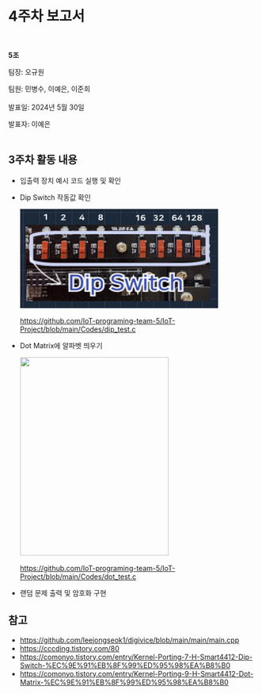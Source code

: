 # 4주차 보고서
</br>

**5조**   

팀장: 오규원

팀원: 민병수, 이예은, 이준희   
</br>
발표일: 2024년 5월 30일

발표자: 이예은
</br>
</br>

## 3주차 활동 내용
+ 입출력 장치 예시 코드 실행 및 확인
+ Dip Switch 작동값 확인
  
  <img src="https://github.com/IoT-programing-team-5/IoT-Project/blob/main/report/img/dip%20%EC%9E%91%EB%8F%99%EA%B0%92.PNG" width="400" height="200"/>

  https://github.com/IoT-programing-team-5/IoT-Project/blob/main/Codes/dip_test.c
+ Dot Matrix에 알파벳 띄우기

  <img src="https://github.com/IoT-programing-team-5/IoT-Project/blob/main/report/img/dot%20%EC%95%8C%ED%8C%8C%EB%B2%B3.gif" width="300" height="400"/>

  https://github.com/IoT-programing-team-5/IoT-Project/blob/main/Codes/dot_test.c
+ 랜덤 문제 출력 및 암호화 구현


## 참고
+ https://github.com/leejongseok1/digivice/blob/main/main/main.cpp
+ https://cccding.tistory.com/80
+ https://comonyo.tistory.com/entry/Kernel-Porting-7-H-Smart4412-Dip-Switch-%EC%9E%91%EB%8F%99%ED%95%98%EA%B8%B0
+ https://comonyo.tistory.com/entry/Kernel-Porting-9-H-Smart4412-Dot-Matrix-%EC%9E%91%EB%8F%99%ED%95%98%EA%B8%B0
